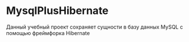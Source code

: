 # MysqlPlusHibernate

Данный учебный проект сохраняет сущности в базу данных MySQL с помощью фреймфорка Hibernate 
